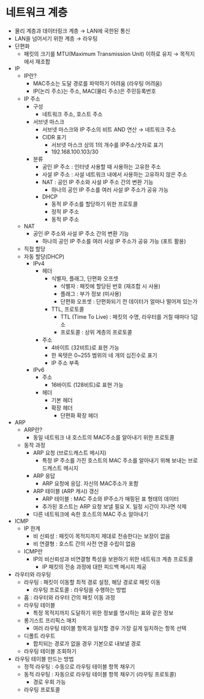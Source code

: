 # 네트워크 계층
* 물리 계층과 데이터링크 계층 → LAN에 국한된 통신
* LAN을 넘어서기 위한 계층 → 라우팅
* 단편화
    - 패킷의 크기를 MTU(Maximum Transmission Unit) 이하로 유지 → 목적지에서 재조합
* IP
    - IP란?
        - MAC주소는 도달 경로를 파악하기 어려움 (라우팅 어려움)
        - IP(논리 주소)는 주소, MAC(물리 주소)은 주민등록번호
    - IP 주소
        - 구성
            - 네트워크 주소, 호스트 주소
        - 서브넷 마스크
            - 서브넷 마스크와 IP 주소의 비트 AND 연산 → 네트워크 주소
            - CIDR 표기
                - 서브넷 마스크 상의 1의 개수를 IP주소/숫자로 표기
                - 192.168.100.103/30
        - 분류
            - 공인 IP 주소 : 인터넷 사용할 때 사용하는 고유한 주소
            - 사설 IP 주소 : 사설 네트워크 내에서 사용하는 고유하지 않은 주소
            - NAT : 공인 IP 주소와 사설 IP 주소 간의 변환 기능
                - 하나의 공인 IP 주소를 여러 사설 IP 주소가 공유 가능
            - DHCP
                - 동적 IP 주소를 할당하기 위한 프로토콜
                - 정적 IP 주소
                - 동적 IP 주소
    - NAT
        - 공인 IP 주소와 사설 IP 주소 간의 변환 기능
            - 하나의 공인 IP 주소를 여러 사설 IP 주소가 공유 가능 (포트 활용)
    - 직접 할당
    - 자동 할당(DHCP)
        - IPv4 
            - 헤더
                - 식별자, 플래그, 단편화 오프셋
                    - 식별자 : 패킷에 할당된 번호 (재조합 시 사용)
                    - 플래그 : 부가 정보 (미사용)
                    - 단편화 오프셋 : 단편화되기 전 데이터가 얼마나 떨어져 있는가
                - TTL, 프로토콜
                    - TTL (Time To Live) : 패킷의 수명, 라우터를 거칠 때마다 1감소
                    - 프로토콜 : 상위 계층의 프로토콜 
            - 주소
                - 4바이트 (32비트)로 표현 가능
                - 한 옥텟은 0~255 범위의 네 개의 십진수로 표기
                - IP 주소 부족
        - IPv6 
            - 주소
                - 16바이트 (128비트)로 표현 가능
            - 헤더
                - 기본 헤더
                - 확장 헤더
                    - 단편화 확장 헤더
* ARP
    - ARP란?
        - 동일 네트워크 내 호스트의 MAC주소를 알아내기 위한 프로토콜
    - 동작 과정
        - ARP 요청 (브로드캐스트 메시지)
            - 특정 IP 주소를 가진 호스트의 MAC 주소를 알아내기 위해 보내는 브로드캐스트 메시지
        - ARP 응답
            - ARP 요청에 응답. 자신의 MAC주소가 포함
        - ARP 테이블 (ARP 캐시) 갱신
            - ARP 테이블 : MAC 주소와 IP주소가 매핑된 표 형태의 데이터
            - 추가된 호스트는 ARP 요청 보낼 필요 X. 일정 시간이 지나면 삭제
        - 다른 네트워크에 속한 호스트의 MAC 주소 알아내기
* ICMP
    - IP 한계
        - 비 신뢰성 : 패킷이 목적지까지 제대로 전송한다는 보장이 없음
        - 비 연결형 : 호스트 간의 사전 연결 수립이 없음
    - ICMP란
        - IP의 비신뢰성과 비연결형 특성을 보완하기 위한 네트워크 계층 프로토콜
            - IP 패킷의 전송 과정에 대한 피드백 메시지 제공
* 라우터와 라우팅
    - 라우팅 : 패킷이 이동할 최적 경로 설정, 해당 경로로 패킷 이동
        - 라우팅 프로토콜 : 라우팅을 수행하는 방법
    - 홉 : 라우터와 라우터 간의 패킷 이동 과정
    - 라우팅 테이블
        - 특정 목적지까지 도달하기 위한 정보를 명시하는 표와 같은 정보
    - 롱기스트 프리픽스 매치
        - 여러 라우팅 테이블 항목과 일치할 경우 가장 길게 일치하는 항목 선택
    - 디폴트 라우트
        - 합치되는 경로가 없을 경우 기본으로 내보낼 경로 
    - 라우팅 테이블 조회하기
* 라우팅 테이블 만드는 방법
    - 정적 라우팅 : 수동으로 라우팅 테이블 항목 채우기
    - 동적 라우팅 : 자동으로 라우팅 테이블 항목 채우기 (라우팅 프로토콜)
        - 경로 우회 가능
    - 라우팅 프로토콜
